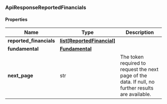 

[//]: # (CLASS:ApiResponseReportedFinancials)

[//]: # (KIND:object)

### ApiResponseReportedFinancials

#### Properties

[//]: # (START_DEFINITION)

Name | Type | Description
------------ | ------------- | -------------
**reported_financials** | [**list[ReportedFinancial]**](ReportedFinancial.md) |  &nbsp;
**fundamental** | [**Fundamental**](Fundamental.md) |  &nbsp;
**next_page** | str | The token required to request the next page of the data. If null, no further results are available. &nbsp;

[//]: # (END_DEFINITION)


[//]: # (CONTAINED_CLASS:ReportedFinancial)


[//]: # (CONTAINED_CLASS:Fundamental)



